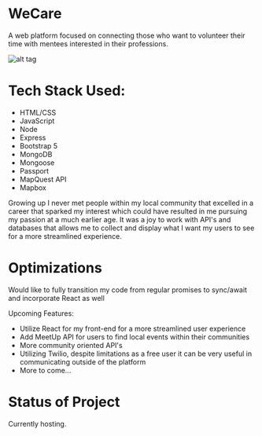 # WeCare

<p> A web platform focused on connecting those who want to volunteer their time with mentees interested in their professions. </p>

![alt tag](https://i.imgur.com/BIq77bM.png)

<h1>Tech Stack Used:</h1>
  <ul>
      <li>HTML/CSS</li>
      <li>JavaScript</li>
      <li>Node</li>
      <li>Express</li>
      <li>Bootstrap 5</li>
      <li>MongoDB</li>
      <li>Mongoose</li>
      <li>Passport</li>
      <li>MapQuest API</li>
      <li>Mapbox</li>
  </ul>

<p>Growing up I never met people within my local community that excelled in a career that sparked my interest which could have resulted in me pursuing my passion at a much earlier age. It was a joy to work with API's and databases that allows me to collect and display what I want my users to see for a more streamlined experience.</p>

<h1>Optimizations</h1>
<p>Would like to fully transition my code from regular promises to sync/await and incorporate React as well</p>
<p>Upcoming Features:</p>
  <ul>
    <li>Utilize React for my front-end for a more streamlined user experience</li>
    <li>Add MeetUp API for users to find local events within their communities</li>
    <li>More community oriented API's</li>
    <li>Utilizing Twilio, despite limitations as a free user it can be very useful in communicating outside of the platform</li>
    <li>More to come...</li>
 </ul>

# Status of Project

Currently hosting. 

